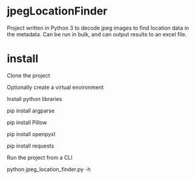 # jpegLocationFinder
Project written in Python 3 to decode jpeg images to find location data in the metadata. Can be run in bulk, and can output results to an excel file.

# install
Clone the project

Optionally create a virtual environment

Install python libraries

pip install argparse

pip install Pillow

pip install openpyxl

pip install requests

Run the project from a CLI

python jpeg_location_finder.py -h

